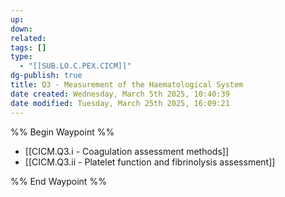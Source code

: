 ```yaml
---
up: 
down: 
related: 
tags: []
type:
  - "[[SUB.LO.C.PEX.CICM]]"
dg-publish: true
title: Q3 - Measurement of the Haematological System
date created: Wednesday, March 5th 2025, 10:40:39
date modified: Tuesday, March 25th 2025, 16:09:21
---
```


%% Begin Waypoint %%

- [[CICM.Q3.i - Coagulation assessment methods]]
- [[CICM.Q3.ii - Platelet function and fibrinolysis assessment]]

%% End Waypoint %%
